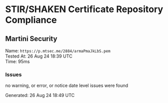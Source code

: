 # STIR/SHAKEN Certificate Repository Compliance

## Martini Security

Name: `https://p.mtsec.me/2884/armaPmaJkLbS.pem`\
Tested At: 26 Aug 24 18:39 UTC\
Time: 95ms

### Issues

no warning, or error, or notice date level issues were found

Generated: 26 Aug 24 18:49 UTC